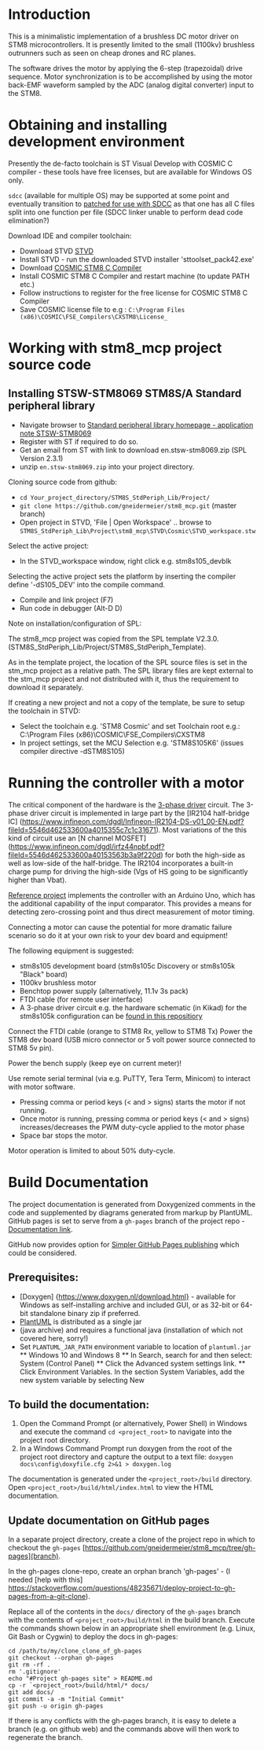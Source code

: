 # Introduction

This is a minimalistic implementation of a brushless DC motor driver on STM8
microcontrollers. It is presently limited to the small (1100kv) brushless
outrunners such as seen on cheap drones and RC planes.

The software drives the motor by applying the 6-step (trapezoidal) drive sequence.
Motor synchronization is to be accomplished by using the motor back-EMF waveform 
sampled by the ADC (analog digital converter) input to the STM8. 

# Obtaining and installing development environment

Presently the de-facto toolchain is ST Visual Develop with COSMIC C compiler -
these tools have free licenses, but are available for Windows OS only.

`sdcc` (available for multiple OS) may be supported at some point and eventually 
transition to [patched for use with SDCC](https://github.com/bschwand/STM8-SPL-SDCC) 
as that one has all C files split into one function per file (SDCC linker 
unable to perform dead code elimination?) 

Download IDE and compiler toolchain:

* Download STVD [STVD](https://www.st.com/en/development-tools/stvd-stm8.html)
* Install STVD - run the downloaded STVD installer 'sttoolset_pack42.exe'
* Download [COSMIC STM8 C Compiler](https://www.cosmicsoftware.com/download_stm8_free.php)
* Install COSMIC STM8 C Compiler and restart machine (to update PATH etc.)
* Follow instructions to register for the free license for COSMIC STM8 C Compiler
* Save COSMIC license file to e.g :
    `C:\Program Files (x86)\COSMIC\FSE_Compilers\CXSTM8\License_`

# Working with stm8_mcp project source code

## Installing STSW-STM8069 STM8S/A Standard peripheral library

* Navigate browser to [Standard peripheral library homepage - application note STSW-STM8069](https://www.st.com/en/embedded-software/stsw-stm8069.html) 
* Register with ST if required to do so. 
* Get an email from ST with link to download en.stsw-stm8069.zip (SPL Version 2.3.1)
* unzip `en.stsw-stm8069.zip` into your project directory.

Cloning source code from github:

* `cd Your_project_directory/STM8S_StdPeriph_Lib/Project/`
* `git clone https://github.com/gneidermeier/stm8_mcp.git` (master branch)
* Open project in STVD, 'File | Open Workspace' .. browse to
   `STM8S_StdPeriph_Lib\Project\stm8_mcp\STVD\Cosmic\STVD_workspace.stw`

Select the active project:

* In the STVD_workspace window, right click e.g. stm8s105_devblk

Selecting the active project sets the platform by inserting the compiler
define '-dS105_DEV' into the compile command.

* Compile and link project (F7)
* Run code in debugger (Alt-D D)

Note on installation/configuration of SPL:

The stm8_mcp project was copied from the SPL template V2.3.0.
(STM8S_StdPeriph_Lib/Project/STM8S_StdPeriph_Template).

As in the template project, the location of the SPL source files is set in the
stm_mcp project as a relative path. The SPL library files are kept external to
the stm_mcp project and not distributed with it, thus the requirement to download
it separately.

If creating a new project and not a copy of the template, be sure to setup the
toolchain in STVD:

* Select the toolchain e.g. 'STM8 Cosmic' and set Toolchain root e.g.:
  C:\Program Files (x86)\COSMIC\FSE_Compilers\CXSTM8
* In project settings, set the MCU Selection e.g. 'STM8S105K6' (issues compiler
  directive -dSTM8S105)

# Running the controller with a motor
The critical component of the hardware is the [3-phase driver](https://simple-circuit.com/wp-content/uploads/2017/12/brushless-dc-motor-3-phase-bridge-circuit.png) 
circuit. The 3-phase driver circuit is implemented in large part by the [IR2104 half-bridge IC]
(https://www.infineon.com/dgdl/Infineon-IR2104-DS-v01_00-EN.pdf?fileId=5546d462533600a4015355c7c1c31671). 
Most variations of the this kind of circuit use an [N channel MOSFET]
(https://www.infineon.com/dgdl/irfz44npbf.pdf?fileId=5546d462533600a40153563b3a9f220d)
for both the high-side as well as low-side of the half-bridge. The IR2104 incorporates a 
built-in charge pump for driving the high-side (Vgs of HS going to be significantly higher than Vbat).
 
[Reference project](https://simple-circuit.com/arduino-sensorless-bldc-motor-controller-esc/) 
implements the controller with an Arduino Uno, which has the additional capability 
of the input comparator. This provides a means for detecting zero-crossing point and thus 
direct measurement of motor timing.

Connecting a motor can cause the potential for more dramatic failure scenario so 
do it at your own risk to your dev board and equipment!

The following equipment is suggested:
* stm8s105 development board (stm8s105c Discovery or stm8s105k "Black" board)
* 1100kv brushless motor
* Benchtop power supply (alternatively, 11.1v 3s pack)
* FTDI cable (for remote user interface)
* A 3-phase driver circuit e.g. the hardware schematic (in Kikad) for the stm8s105k
 configuration can be [found in this repositiory](https://github.com/gneidermeier/stm8_mcp/blob/master/docs/schem/bl_hw_stm8s105k_blue.tar.gz)

 Connect the FTDI cable (orange to STM8 Rx, yellow to STM8 Tx)
 Power the STM8 dev board (USB micro connector or 5 volt power source connected
 to STM8 5v pin).

 Power the bench supply (keep eye on current meter)!

 Use remote serial terminal (via e.g. PuTTY, Tera Term, Minicom) to interact 
 with motor software.

  * Pressing comma or period keys (< and > signs) starts the motor if
   not running.
  * Once motor is running, pressing comma or period keys (< and > signs) increases/decreases the PWM duty-cycle applied to the motor phase   
  * Space bar stops the motor.

 Motor operation is limited to about 50% duty-cycle.

# Build Documentation

The project documentation is generated from Doxygenized comments in the code 
and supplemented by diagrams generated from markup by PlantUML. GitHub pages 
is set to serve from a `gh-pages` branch of the project repo - [Documentation link](https://gneidermeier.github.io/stm8_mcp/docs/index.html).

GitHub now provides option for [Simpler GitHub Pages publishing](https://github.blog/2016-08-17-simpler-github-pages-publishing/) which could be considered.

## Prerequisites:

* [Doxygen] {https://www.doxygen.nl/download.html} - available for Windows as 
self-installing archive and included GUI, or as 32-bit or 64-bit standalone binary zip if preferred.
* [PlantUML](https://plantuml.com/download) is distributed as a single jar 
* (java archive) and requires a functional java (installation of which not 
covered here, sorry!)
* Set `PLANTUML_JAR_PATH` environment variable to location of `plantuml.jar`
** Windows 10 and Windows 8
** In Search, search for and then select: System (Control Panel)
** Click the Advanced system settings link.
** Click Environment Variables. In the section System Variables, add the new system variable by selecting New

## To build the documentation:

1. Open the Command Prompt (or alternatively, Power Shell) in Windows and 
 execute the command `cd <project_root>` to navigate into the project root 
 directory.
2. In a Windows Command Prompt run doxygen from the root of the project root 
   directory and capture the output to a text file: 
 `doxygen docs\config\doxyfile.cfg 2>&1 > doxygen.log`

The documentation is generated under the `<project_root>/build` directory. Open
`<project_root>/build/html/index.html` to view the HTML documentation.

## Update documentation on GitHub pages

In a separate project directory, create a clone of the project repo in which to 
checkout the `gh-pages` 
[https://github.com/gneidermeier/stm8_mcp/tree/gh-pages](branch). 

In the gh-pages clone-repo, create an orphan branch 'gh-pages' - (I needed [help with this]
https://stackoverflow.com/questions/48235671/deploy-project-to-gh-pages-from-a-git-clone).

Replace all of the contents in the `docs/` directory of the `gh-pages` branch 
with the contents of `<project_root>/build/html` in the build branch. 
Execute the commands shown below in an appropriate shell environment (e.g. Linux,
Git Bash or Cygwin) to deploy the docs in gh-pages: 

    cd /path/to/my/clone_clone_of_gh-pages
    git checkout --orphan gh-pages
    git rm -rf .
    rm '.gitignore'
    echo "#Project gh-pages site" > README.md
    cp -r `<project_root>/build/html/* docs/
    git add docs/
    git commit -a -m "Initial Commit"
    git push -u origin gh-pages

If there is any conflicts with the gh-pages branch, it is easy to delete a branch (e.g.
on github web) and the commands above will then work to regenerate the branch.

